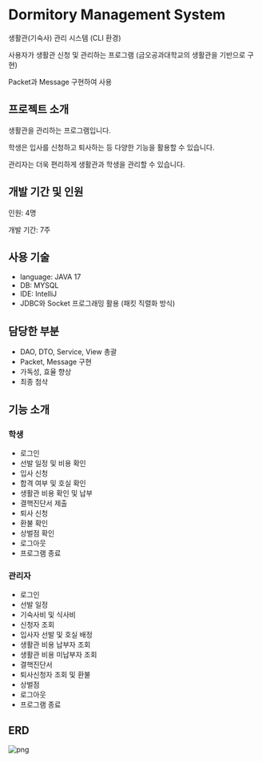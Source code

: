 # Dormitory Management System
생활관(기숙사) 관리 시스템 (CLI 환경)

사용자가 생활관 신청 및 관리하는 프로그램 (금오공과대학교의 생활관을 기반으로 구현)

Packet과 Message 구현하여 사용

## 프로젝트 소개
생활관을 관리하는 프로그램입니다.

학생은 입사를 신청하고 퇴사하는 등 다양한 기능을 활용할 수 있습니다.

관리자는 더욱 편리하게 생활관과 학생을 관리할 수 있습니다.

## 개발 기간 및 인원
인원: 4명

개발 기간: 7주

## 사용 기술
- language: JAVA 17
- DB: MYSQL
- IDE: IntelliJ
- JDBC와 Socket 프로그래밍 활용 (패킷 직렬화 방식)

## 담당한 부분
- DAO, DTO, Service, View 총괄
- Packet, Message 구현
- 가독성, 효율 향상
- 최종 첨삭

## 기능 소개

### 학생
- 로그인
- 선발 일정 및 비용 확인
- 입사 신청
- 합격 여부 및 호실 확인
- 생활관 비용 확인 및 납부
- 결핵진단서 제출
- 퇴사 신청
- 환불 확인
- 상벌점 확인
- 로그아웃
- 프로그램 종료

### 관리자
- 로그인
- 선발 일정
- 기숙사비 및 식사비
- 신청자 조회
- 입사자 선발 및 호실 배정
- 생활관 비용 납부자 조회
- 생활관 비용 미납부자 조회
- 결핵진단서
- 퇴사신청자 조회 및 환불
- 상벌점
- 로그아웃
- 프로그램 종료


## ERD
![png](https://github.com/user-attachments/assets/4bc43ee5-959b-4459-aaa2-b8f4fbde062f)
